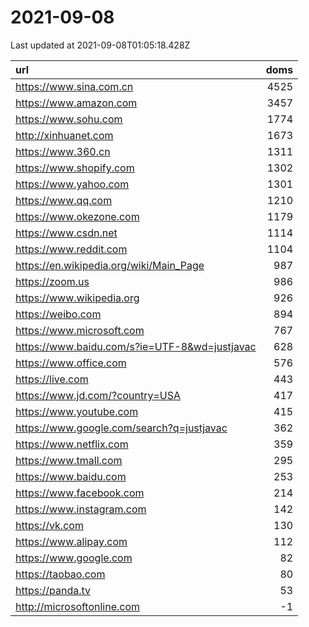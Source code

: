 # 2021-09-08

<!-- BEGIN -->
Last updated at 2021-09-08T01:05:18.428Z

url | doms
:- | -:
https://www.sina.com.cn | 4525
https://www.amazon.com | 3457
https://www.sohu.com | 1774
http://xinhuanet.com | 1673
https://www.360.cn | 1311
https://www.shopify.com | 1302
https://www.yahoo.com | 1301
https://www.qq.com | 1210
https://www.okezone.com | 1179
https://www.csdn.net | 1114
https://www.reddit.com | 1104
https://en.wikipedia.org/wiki/Main_Page | 987
https://zoom.us | 986
https://www.wikipedia.org | 926
https://weibo.com | 894
https://www.microsoft.com | 767
https://www.baidu.com/s?ie=UTF-8&wd=justjavac | 628
https://www.office.com | 576
https://live.com | 443
https://www.jd.com/?country=USA | 417
https://www.youtube.com | 415
https://www.google.com/search?q=justjavac | 362
https://www.netflix.com | 359
https://www.tmall.com | 295
https://www.baidu.com | 253
https://www.facebook.com | 214
https://www.instagram.com | 142
https://vk.com | 130
https://www.alipay.com | 112
https://www.google.com | 82
https://taobao.com | 80
https://panda.tv | 53
http://microsoftonline.com | -1
<!-- END -->
